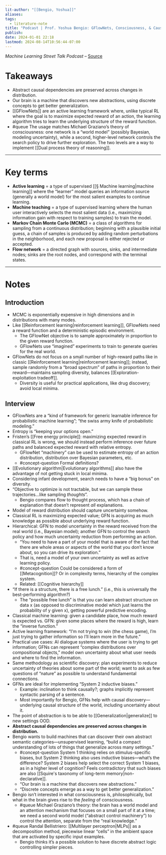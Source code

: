 ```yaml
---
lit-author: "[[Bengio, Yoshua]]"
aliases: 
tags:
  - literature-note
title: "Podcast | Prof. Yoshua Bengio: GFlowNets, Consciousness, & Causality"
publish: 
date: 2024-01-01 22:18
lastmod: 2024-08-14T10:56:44-07:00
---
```

*Machine Learning Street Talk Podcast* – [Source](https://youtu.be/M49TMqK5uCE?si=SMqf6RrFbe2VJynW)  

# Takeaways

- Abstract causal dependencies are preserved across changes in distribution.
- Our brain is a machine that discovers new abstractions, using discrete concepts to get better generalization.
- [[GFlowNets]] are an active learning framework where, unlike typical RL where the goal is to maximize expected reward of an action, the learning algorithm tries to learn the underlying structure of the reward function.
- #queue The usage matches Michael Graziano’s theory of consciousness: one network is a “world model” (possibly Bayesian, modeling uncertainty), while a second, higher-level network controls the search policy to drive further exploration. The two levels are a way to implement [[Dual process theory of reasoning]].

---
# Key terms

- **Active learning** = a type of supervised [[§ Machine learning|machine learning]] where the “learner” model queries an information source (generally a world model) for the most salient examples to continue learning.
- **Machine teaching** = a type of supervised learning where the human user interactively selects the most salient data (i.e., maximizing information gain with respect to training samples) to train the model.
- **Markov Chain Monte Carlo (MCMC)** = a class of algorithms for sampling from a continuous distribution; beginning with a plausible initial guess, a chain of samples is produced by adding random perturbations in the neighborhood, and each new proposal is either rejected or accepted.
- **Flow network** = a directed graph with sources, sinks, and intermediate nodes; sinks are the root nodes, and correspond with the terminal states.

---
# Notes

## Introduction

- MCMC is exponentially expensive in high dimensions and in distributions with many modes.
- Like [[Reinforcement learning|reinforcement learning]], GFlowNets need a reward function and a deterministic episodic environment.
	- The GFlowNet objective is to sample approximately in proportion to the given reward function.
	- GFlowNets use “imagined” experiments to train to generate queries for the real world.
- GFlowNets do not focus on a small number of high-reward paths like in classic [[Reinforcement learning|reinforcement learning]]; instead, sample randomly from a “broad spectrum” of paths in proportion to their reward—maintains sampling diversity, balances [[Exploration-exploitation tradeoff]].
	- Diversity is useful for practical applications, like drug discovery; avoid local minima.

## Interview

- GFlowNets are a “kind of framework for generic learnable inference for probabilistic machine learning”; “the swiss army knife of probabilistic modeling.”
- Entropy is “keeping your options open.”
- Fristen’s [[Free energy principle]]: maximizing expected reward in classical RL is wrong, we should instead perform inference over future paths and balanced expected reward with relative entropy.
	- GFlowNet “machinery” can be used to estimate entropy of an action distribution, distribution over Bayesian parameters, etc. 
	- #concept-question Formal definitions?
- [[Evolutionary algorithm|Evolutionary algorithms]] also have the advantage of not getting stuck in local minima.
- Considering infant development, search needs to have a “big bonus” on diversity.
- “Objective to optimize is not tractable, but we can sample these trajectories…like sampling *thoughts*”.
	- Bengio compares flow to thought process, which has a chain of explanation that doesn’t represent *all* explanations.
- Model of reward distribution should capture uncertainty somehow.
- Classical RL is maximizing expected value; GFN is acquiring as much knowledge as possible about underlying reward function. 
- Hierarchical: GFN to model uncertainty in the reward received from the real world (i.e., Bayesian model); another GFN to control the search policy and how much uncertainty reduction from performing an action.
	- “You need to have a part of your model that is aware of the fact that there are whole areas or aspects of the world that you don’t know about, so you can drive its exploration.”
	- That is, need a model of your own uncertainty as well as active learning policy.
	- #concept-question Could be considered a form of [[Metacognition]]? Or in complexity terms, hierarchy of the complex system.
	- Related: [[Cognitive hierarchy]]
- “If there is a structure, there is a free lunch.” (i.e., this is universally the best-performing algorithm?)
	- The “possible free lunch” is that you can learn abstract structure on data x (as opposed to discriminative model which just learns the probability of y given x), getting powerful predictive encoding.
- Classical machine learning: given a candidate place, how much reward is expected vs. GFN: given some places where the reward is high, learn the “inverse function.”
- Active learning framework: “I’m not trying to win (the chess game), I’m just trying to gather information so I’ll learn more in the future.”
- Practical use cases: AI dialogue systems where the user is trying to get information; GFNs can represent “complex distributions over compositional objects,” model own uncertainty about what user needs and where to find the information.
- Same methodology as scientific discovery: plan experiments to reduce uncertainty of theories about some part of the world; want to ask as few questions of “nature” as possible to understand fundamental connections.
- GFNs are ideal for implementing “System 2 inductive biases.”
	- Example: inclination to think causally?; graphs implicitly represent syntactic parsing of a sentence.
	- Most importantly for Bengio, GFNs help with causal discovery—underlying causal structure of the world, including uncertainty about it.
- The point of abstraction is to be able to [[Generalization|generalize]] to new settings OOD.
- **Abstract causal dependencies are preserved across changes in distribution.**
- Bengio wants to build machines that can discover their own abstract semantic categories—unsupervised learning, “build a compact understanding of lots of things that generalize across many settings.”
	- #concept-question System 1 thinking relies on stimulus-specific biases, but System 2 thinking also uses inductive biases—what’s the difference? System 2 biases help select the correct System 1 biases, as in a higher level of cognition? Feels contradictory that such biases are also [[Squire's taxonomy of long-term memory|non-declarative]].
	- “Our brain is a machine that discovers new abstractions.”
	- “Discrete concepts emerge as a way to get better generalization.”
- Bengio isn’t interested in what consciousness is, philosophically, but what in the brain gives rise to the *feeling* of consciousness.
	- #queue Michael Graziano’s theory: the brain has a world model and an attention mechanism that focuses on a small part of it at a time; we need a second world model (“abstract control machinery”) to control the attention, separate from the “real knowledge.”
- #queue Randal Bellistriero: [[Multilayer perceptron|MLPs]] as a decomposition method, piecewise linear “cells” in the ambient space that are activated by specific input examples.
	- Bengio thinks it’s a possible solution to have discrete abstract logic controlling simpler pieces.